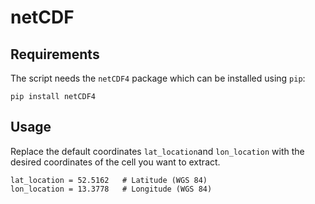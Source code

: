 # netCDF

## Requirements
The script needs the `netCDF4` package which can be installed using `pip`:

```
pip install netCDF4
```

## Usage
Replace the default coordinates `lat_location`and `lon_location` with the desired coordinates of the cell you want to extract.
```
lat_location = 52.5162   # Latitude (WGS 84)
lon_location = 13.3778   # Longitude (WGS 84)
```